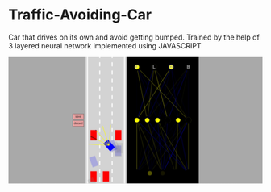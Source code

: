 # Traffic-Avoiding-Car
Car that drives on its own and avoid getting bumped.
Trained by the help of 3 layered neural network implemented using JAVASCRIPT


![](preview_images/Screenshot%202022-08-13%20161459.jpg)
